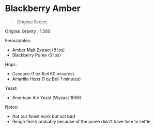 Blackberry Amber
===

> Original Recipe

Original Gravity : 1.060

Fermatables:

* Amber Malt Extract (8 lbs)	
* Blackberry Puree (3 lbs)

Hops:

* Cascade (1 oz Boil 60 minutes) 
* Amarillo Hops (1 oz Boil 1 minutes)

Yeast:

* American Ale Yeast (Wyeast 1056)


Notes:

* Not our finest work but not bad
* Rough finish probably because of the puree didn't have time to settle
